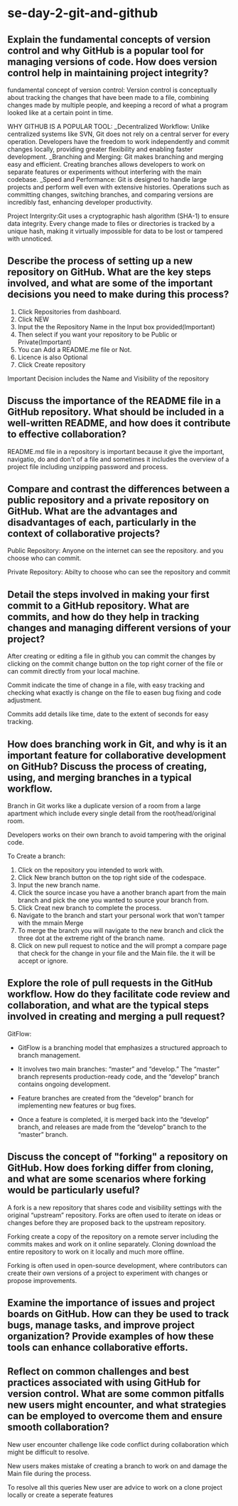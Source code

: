 # se-day-2-git-and-github
## Explain the fundamental concepts of version control and why GitHub is a popular tool for managing versions of code. How does version control help in maintaining project integrity?

fundamental concept of version control: Version control is conceptually about tracking the changes that have been made to a file, combining changes made by multiple people, and keeping a record of what a program looked like at a certain point in time.

WHY GITHUB IS A POPULAR TOOL:
_Decentralized Workflow: Unlike centralized systems like SVN, Git does not rely on a central server for every operation. Developers have the freedom to work independently and commit changes locally, providing greater flexibility and enabling faster development.
_Branching and Merging: Git makes branching and merging easy and efficient. Creating branches allows developers to work on separate features or experiments without interfering with the main codebase.
_Speed and Performance: Git is designed to handle large projects and perform well even with extensive histories. Operations such as committing changes, switching branches, and comparing versions are incredibly fast, enhancing developer productivity.

Project Intergrity:Git uses a cryptographic hash algorithm (SHA-1) to ensure data integrity. Every change made to files or directories is tracked by a unique hash, making it virtually impossible for data to be lost or tampered with unnoticed.


## Describe the process of setting up a new repository on GitHub. What are the key steps involved, and what are some of the important decisions you need to make during this process?
1. Click Repositories from dashboard.
2. Click NEW 
3. Input the the Repository Name in the Input box provided(Important)
4. Then select if you want your repository to be Public or Private(Important)
5. You can Add a README.me file or Not.
6. Licence is also Optional
7. Click Create repository

Important Decision includes the Name and Visibility of the repository



## Discuss the importance of the README file in a GitHub repository. What should be included in a well-written README, and how does it contribute to effective collaboration?


README.md file in a repository is important because it give the important, navigatio, do and don't of a file and sometimes it includes the overview of a project file including unzipping password and process.


## Compare and contrast the differences between a public repository and a private repository on GitHub. What are the advantages and disadvantages of each, particularly in the context of collaborative projects?

Public Repository: Anyone on the internet can see the repository. and you choose who can commit.

Private Repository: Abilty to choose who can see the repository and commit

## Detail the steps involved in making your first commit to a GitHub repository. What are commits, and how do they help in tracking changes and managing different versions of your project?

After creating or editing a file in github you can commit the changes by clicking on the commit change button on the top right corner of the file or can commit directly from your local machine.

Commit indicate the time of change in a file, with easy tracking and checking what exactly is change on the file to easen bug fixing and code adjustment.

Commits add details like time, date to the extent of seconds for easy tracking.


## How does branching work in Git, and why is it an important feature for collaborative development on GitHub? Discuss the process of creating, using, and merging branches in a typical workflow.
Branch in Git works like a duplicate version of a room from a large apartment which include every single detail from the root/head/original room. 

Developers works on their own branch to avoid tampering with the original code.

To Create a branch:
1. Click on the repository you intended to work with.
2. Click New branch button on the top right side of the codespace.
3. Input the new branch name.
4. Click the source incase you have a another branch apart from the main branch and pick the one you wanted to source your branch from.
5. Click Creat new branch to complete the process.
6. Navigate to the branch and start your personal work that won't tamper with the mmain
Merge
7. To merge the branch you will navigate to the new branch and click the three dot at the extreme right of the branch name.
8. Click on new pull request to notice and the will prompt a compare page that check for the change in your file and the Main file. the it will be accept or ignore.



## Explore the role of pull requests in the GitHub workflow. How do they facilitate code review and collaboration, and what are the typical steps involved in creating and merging a pull request?

GitFlow:

- GitFlow is a branching model that emphasizes a structured approach to branch management.

- It involves two main branches: “master” and “develop.” The “master” branch represents production-ready code, and the “develop” branch contains ongoing development.

- Feature branches are created from the “develop” branch for implementing new features or bug fixes.

- Once a feature is completed, it is merged back into the “develop” branch, and releases are made from the “develop” branch to the “master” branch.

## Discuss the concept of "forking" a repository on GitHub. How does forking differ from cloning, and what are some scenarios where forking would be particularly useful?

A fork is a new repository that shares code and visibility settings with the original “upstream” repository. Forks are often used to iterate on ideas or changes before they are proposed back to the upstream repository.


Forking create a copy of the repository on a remote server including the commits makes and work on it online separately.
Cloning download the entire repository to work on it locally and much more offline.


Forking is often used in open-source development, where contributors can create their own versions of a project to experiment with changes or propose improvements.

## Examine the importance of issues and project boards on GitHub. How can they be used to track bugs, manage tasks, and improve project organization? Provide examples of how these tools can enhance collaborative efforts.

## Reflect on common challenges and best practices associated with using GitHub for version control. What are some common pitfalls new users might encounter, and what strategies can be employed to overcome them and ensure smooth collaboration?
New user encounter challenge like code conflict during collaboration which might be difficult to resolve.

New users makes mistake of creating a branch to work on and damage the Main file during the process.

To resolve all this queries New user are advice to work on a clone project locally or create a seperate features


